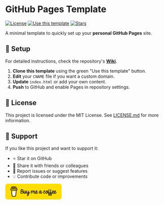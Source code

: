 # GitHub Pages Template

[![License](https://img.shields.io/github/license/temmiland/temmiland.github.io)](./LICENSE)
[![Use this template](https://img.shields.io/badge/⚡-Use%20this%20template-brightgreen)](https://github.com/temmiland/temmiland.github.io/generate)
[![Stars](https://img.shields.io/github/stars/temmiland/temmiland.github.io?style=social)](https://github.com/temmiland/temmiland.github.io/stargazers)

A minimal template to quickly set up your **personal GitHub Pages** site.

## 🚀 Setup

For detailed instructions, check the repository's **[Wiki](https://github.com/temmiland/temmiland.github.io/wiki)**.

1. **Clone this template** using the green "Use this template" button.
2. **Edit** your `CNAME` file if you want a custom domain.
3. **Update** `index.html` or add your own content.
4. **Push** to GitHub and enable Pages in repository settings.

## 📝 License

This project is licensed under the MIT License. See [LICENSE.md](https://github.com/temmiland/temmiland.github.io/blob/main/LICENSE.md) for more information.

## 💖 Support

If you like this project and want to support it:

- ⭐ Star it on GitHub
- 🔄 Share it with friends or colleagues
- 🐞 Report issues or suggest features
- 💡 Contribute code or improvements

[![Buy Me A Coffee](https://raw.githubusercontent.com/temmiland/temmiland/refs/heads/main/assets/bmc-button.png)](https://www.buymeacoffee.com/temmiland)
